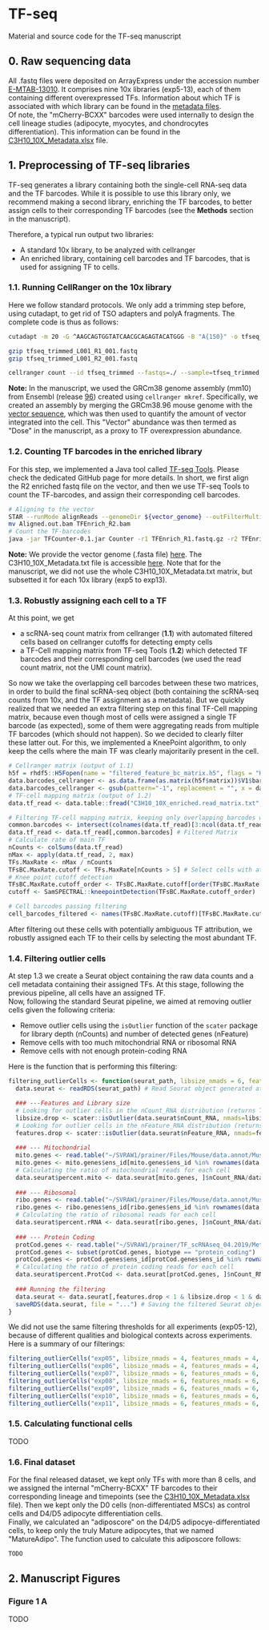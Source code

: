 # TF-seq
Material and source code for the TF-seq manuscript

## 0. Raw sequencing data
All .fastq files were deposited on ArrayExpress under the accession number [E-MTAB-13010](https://www.ebi.ac.uk/biostudies/arrayexpress/studies/E-MTAB-13010). It comprises nine 10x libraries (exp5-13), each of them containing different overexpressed TFs. Information about which TF is associated with which library can be found in the [metadata files](metadata/).<br/>
Of note, the "mCherry-BCXX" barcodes were used internally to design the cell lineage studies (adipocyte, myocytes, and chondrocytes differentiation). This information can be found in the [C3H10_10X_Metadata.xlsx](metadata/C3H10_10X_Metadata.xlsx) file.

## 1. Preprocessing of TF-seq libraries
TF-seq generates a library containing both the single-cell RNA-seq data and the TF barcodes. While it is possible to use this library only, we recommend making a second library, enriching the TF barcodes, to better assign cells to their corresponding TF barcodes (see the **Methods** section in the manuscript).

Therefore, a typical run output two libraries:
- A standard 10x library, to be analyzed with cellranger
- An enriched library, containing cell barcodes and TF barcodes, that is used for assigning TF to cells.

### 1.1. Running CellRanger on the 10x library
Here we follow standard protocols. We only add a trimming step before, using cutadapt, to get rid of TSO adapters and polyA fragments. The complete code is thus as follows:

```bash
cutadapt -m 20 -G ^AAGCAGTGGTATCAACGCAGAGTACATGGG -B "A{150}" -o tfseq_trimmed_L001_R1_001.fastq -p tfseq_trimmed_L001_R2_001.fastq tfseq_L001_R1_001.fastqz $tfseq_L001_R2_001.fastqz

gzip tfseq_trimmed_L001_R1_001.fastq
gzip tfseq_trimmed_L001_R2_001.fastq

cellranger count --id tfseq_trimmed --fastqs=./ --sample=tfseq_trimmed --transcriptome=${10x_genome} --nosecondary
```
**Note:** In the manuscript, we used the GRCm38 genome assembly (mm10) from Ensembl (release [96](https://ftp.ensembl.org/pub/release-96/fasta/mus_musculus/dna/Mus_musculus.GRCm38.dna.toplevel.fa.gz)) created using `cellranger mkref`. Specifically, we created an assembly by merging the GRCm38.96 mouse genome with the [vector sequence](https://github.com/DeplanckeLab/TF-seq/blob/main/vector_sequence/pSIN-TRE-TFs-3-HA-puroR_BC_final.fa), which was then used to quantify the amount of vector integrated into the cell. This "Vector" abundance was then termed as "Dose" in the manuscript, as a proxy to TF overexpression abundance.

### 1.2. Counting TF barcodes in the enriched library
For this step, we implemented a Java tool called [TF-seq Tools](https://github.com/DeplanckeLab/TFseqTools/). Please check the dedicated GitHub page for more details. In short, we first align the R2 enriched fastq file on the vector, and then we use TF-seq Tools to count the TF-barcodes, and assign their corresponding cell barcodes.

```bash
# Aligning to the vector
STAR --runMode alignReads --genomeDir ${vector_genome} --outFilterMultimapNmax 1 --readFilesCommand zcat --outSAMtype BAM Unsorted --readFilesIn TFEnrich_R2.fastq.gz
mv Aligned.out.bam TFEnrich_R2.bam
# Count the TF-barcodes
java -jar TFCounter-0.1.jar Counter -r1 TFEnrich_R1.fastq.gz -r2 TFEnrich_R2.bam -tf C3H10_10X_Metadata.txt -p BU -UMI 12 -BC 16
```
**Note:** We provide the vector genome (.fasta file) [here](vector_sequence/pSIN-TRE-TFs-3-HA-puroR_BC_final.fa). The C3H10_10X_Metadata.txt file is accessible [here](metadata/C3H10_10X_Metadata.txt). Note that for the manuscript, we did not use the whole C3H10_10X_Metadata.txt matrix, but subsetted it for each 10x library (exp5 to exp13).

### 1.3. Robustly assigning each cell to a TF
At this point, we get 
- a scRNA-seq count matrix from cellranger (**1.1**) with automated filtered cells based on cellranger cutoffs for detecting empty cells
- a TF-Cell mapping matrix from TF-seq Tools (**1.2**) which detected TF barcodes and their corresponding cell barcodes (we used the read count matrix, not the UMI count matrix).

So now we take the overlapping cell barcodes between these two matrices, in order to build the final scRNA-seq object (both containing the scRNA-seq counts from 10x, and the TF assignment as a metadata).
But we quickly realized that we needed an extra filtering step on this final TF-Cell mapping matrix, because even though most of cells were assigned a single TF barcode (as expected), some of them were aggregating reads from multiple TF barcodes (which should not happen). So we decided to clearly filter these latter out.
For this, we implemented a KneePoint algorithm, to only keep the cells where the main TF was clearly majoritarily present in the cell.

```R
# Cellranger matrix (output of 1.1)
h5f = rhdf5::H5Fopen(name = "filtered_feature_bc_matrix.h5", flags = "H5F_ACC_RDONLY")
data.barcodes_cellranger <- as.data.frame(as.matrix(h5f$matrix))$V1$barcodes
data.barcodes_cellranger <- gsub(pattern="-1", replacement = "", x = data.barcodes_cellranger)
# TF-cell mapping matrix (output of 1.2)
data.tf_read <- data.table::fread("C3H10_10X_enriched.read_matrix.txt", data.table = F)

# Filtering TF-cell mapping matrix, keeping only overlapping barcodes with 10x cellranger matrix
common.barcodes <- intersect(colnames(data.tf_read)[3:ncol(data.tf_read)], data.barcodes_cellranger)
data.tf_read <- data.tf_read[,common.barcodes] # Filtered Matrix
# Calculate rate of main TF
nCounts <- colSums(data.tf_read)
nMax <- apply(data.tf_read, 2, max) 
TFs.MaxRate <- nMax / nCounts
TFsBC.MaxRate.cutoff <- TFs.MaxRate[nCounts > 5] # Select cells with at least 5 reads
# Knee point cutoff detection
TFsBC.MaxRate.cutoff_order <- TFsBC.MaxRate.cutoff[order(TFsBC.MaxRate.cutoff, decreasing = T)] # order from 1 to 0 
cutoff <- SamSPECTRAL::kneepointDetection(TFsBC.MaxRate.cutoff_order)

# Cell barcodes passing filtering
cell_barcodes_filtered <- names(TFsBC.MaxRate.cutoff)[TFsBC.MaxRate.cutoff > TFsBC.MaxRate.cutoff_order[cutoff$MinIndex]]
```
After filtering out these cells with potentially ambiguous TF attribution, we robustly assigned each TF to their cells by selecting the most abundant TF.

### 1.4. Filtering outlier cells

At step 1.3 we create a Seurat object containing the raw data counts and a cell metadata containing their assigned TFs. At this stage, following the previous pipeline, all cells have an assigned TF.<br/>
Now, following the standard Seurat pipeline, we aimed at removing outlier cells given the following criteria:
- Remove outlier cells using the `isOutlier` function of the `scater` package for library depth (nCounts) and number of detected genes (nFeature)
- Remove cells with too much mitochondrial RNA or ribosomal RNA
- Remove cells with not enough protein-coding RNA

Here is the function that is performing this filtering:

```R
filtering_outlierCells <- function(seurat_path, libsize_nmads = 6, features_nmads = 6, max_pc_mito = 15, max_pc_rRNA = 40,  min_pc_protCod = 75){
  data.seurat <- readRDS(seurat_path) # Read Seurat object generated at step 1.3

  ### ---Features and Library size
  # Looking for outlier cells in the nCount_RNA distribution (returns TRUE/FALSE array)
  libsize.drop <- scater::isOutlier(data.seurat$nCount_RNA, nmads=libsize_nmads, type="lower", log=TRUE) # nCount_RNA / colSums(data.seurat)
  # Looking for outlier cells in the nFeature_RNA distribution (returns TRUE/FALSE array)
  features.drop <- scater::isOutlier(data.seurat$nFeature_RNA, nmads=features_nmads, type="lower", log=TRUE) # nFeature_RNA / as.vector(colSums(data.seurat > 0))
  
  ### --- Mitochondrial
  mito.genes <- read.table("~/SVRAW1/prainer/Files/Mouse/data.annot/Mus_musculus.GRCm38.96_mito.annot.txt")
  mito.genes <- mito.genes$ens_id[mito.genes$ens_id %in% rownames(data.seurat)]
  # Calculating the ratio of mitochondrial reads for each cell
  data.seurat$percent.mito <- data.seurat[mito.genes, ]$nCount_RNA/data.seurat$nCount_RNA*100
  
  ### --- Ribosomal
  ribo.genes <- read.table("~/SVRAW1/prainer/Files/Mouse/data.annot/Mus_musculus.GRCm38.91_rRNA.annot.txt")
  ribo.genes <- ribo.genes$ens_id[ribo.genes$ens_id %in% rownames(data.seurat)]
  # Calculating the ratio of ribosomal reads for each cell
  data.seurat$percent.rRNA <- data.seurat[ribo.genes, ]$nCount_RNA/data.seurat$nCount_RNA*100
  
  ### --- Protein Coding
  protCod.genes <- read.table("~/SVRAW1/prainer/TF_scRNAseq_04.2019/Metadata/GRCm38.96_Vector_data.annot.txt", sep = "\t")
  protCod.genes <- subset(protCod.genes, biotype == "protein_coding")
  protCod.genes <- protCod.genes$ens_id[protCod.genes$ens_id %in% rownames(data.seurat)]
  # Calculating the ratio of protein coding reads for each cell
  data.seurat$percent.ProtCod <- data.seurat[protCod.genes, ]$nCount_RNA/data.seurat$nCount_RNA*100
  
  ### Running the filtering
  data.seurat <- data.seurat[,features.drop < 1 & libsize.drop < 1 & data.seurat$percent.mito < max_pc_mito & data.seurat$percent.rRNA < max_pc_rRNA & data.seurat$percent.ProtCod > min_pc_protCod]
  saveRDS(data.seurat, file = "...") # Saving the filtered Seurat object
}
```

We did not use the same filtering thresholds for all experiments (exp05-12), because of different qualities and biological contexts across experiments. Here is a summary of our filterings:
```R
filtering_outlierCells("exp05", libsize_nmads = 4, features_nmads = 4, max_pc_mito = 10, max_pc_rRNA = 40,  min_pc_protCod = 75)
filtering_outlierCells("exp06", libsize_nmads = 4, features_nmads = 4, max_pc_mito = 10, max_pc_rRNA = 40,  min_pc_protCod = 75)
filtering_outlierCells("exp07", libsize_nmads = 6, features_nmads = 6, max_pc_mito = 25, max_pc_rRNA = 40,  min_pc_protCod = 75)
filtering_outlierCells("exp08", libsize_nmads = 6, features_nmads = 6, max_pc_mito = 15, max_pc_rRNA = 40,  min_pc_protCod = 75)
filtering_outlierCells("exp09", libsize_nmads = 6, features_nmads = 6, max_pc_mito = 15, max_pc_rRNA = 35,  min_pc_protCod = 75)
filtering_outlierCells("exp10", libsize_nmads = 6, features_nmads = 6, max_pc_mito = 15, max_pc_rRNA = 40,  min_pc_protCod = 75)
filtering_outlierCells("exp11", libsize_nmads = 6, features_nmads = 6, max_pc_mito = 15, max_pc_rRNA = 40,  min_pc_protCod = 75)
```

### 1.5. Calculating functional cells

TODO

### 1.6. Final dataset

For the final released dataset, we kept only TFs with more than 8 cells, and we assigned the internal "mCherry-BCXX" TF barcodes to their corresponding lineage and timepoints (see the [C3H10_10X_Metadata.xlsx](metadata/C3H10_10X_Metadata.xlsx) file). Then we kept only the D0 cells (non-differentiated MSCs) as control cells and D4/D5 adipocyte differentiation cells.<br/>
Finally, we calculated an "adiposcore" on the D4/D5 adipocye-differentiated cells, to keep only the truly Mature adipocytes, that we named "MatureAdipo". The function used to calculate this adiposcore follows:
```R
TODO
```

## 2. Manuscript Figures
### Figure 1 A
TODO
